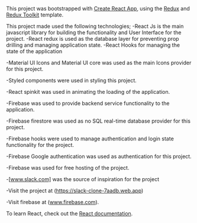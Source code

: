 This project was bootstrapped with [Create React App](https://github.com/facebook/create-react-app), using the [Redux](https://redux.js.org/) and [Redux Toolkit](https://redux-toolkit.js.org/) template.

This project made used the following technologies;
-React Js is the main javascript library for building the functionality and User Interface for the project.
-React redux is used as the database layer for preventing prop drilling and managing application state.
-React Hooks for managing the state of the application

-Material UI Icons and Material UI core was used as the main Icons provider for this project.

-Styled components were used in styling this project.

-React spinkit was used in animating the loading of the application.

-Firebase was used to provide backend service functionality to the application.

-Firebase firestore was used as no SQL real-time database provider for this project.

-Firebase hooks were used to manage authentication and login state functionality for the project.

-Firebase Google authentication was used as authentication for this project.

-Firebase was used for free hosting of the project.

-[www.slack.com] was the source of inspiration for the project

-Visit the project at (https://slack-clone-7aadb.web.app)

-Visit firebase at (www.firebase.com).

To learn React, check out the [React documentation](https://reactjs.org/).
